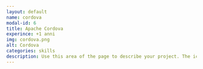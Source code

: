 ```yaml
---
layout: default
name: cordova
modal-id: 6
title: Apache Cordova
experince: +1 anni
img: cordova.png
alt: Cordova
categories: skills
description: Use this area of the page to describe your project. The icon above is part of a free icon set by <a href="https://sellfy.com/p/8Q9P/jV3VZ/">Flat Icons</a>. On their website, you can download their free set with 16 icons, or you can purchase the entire set with 146 icons for only $12!
---
```

